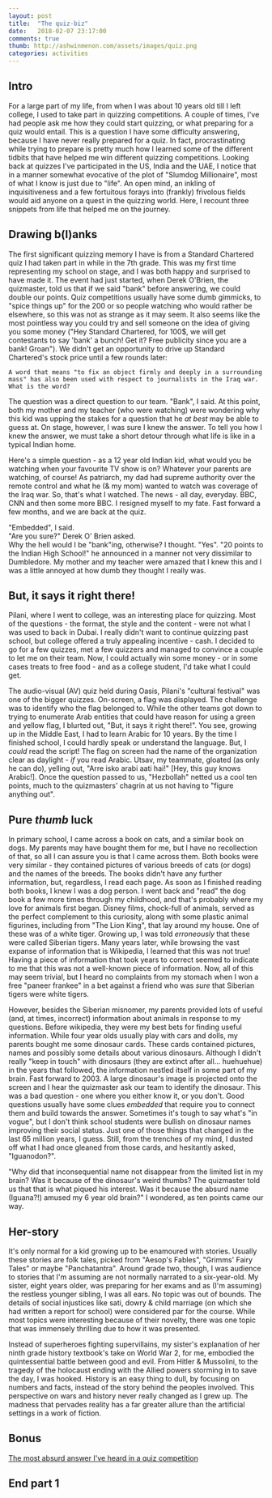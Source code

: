 ```yaml
---
layout: post
title:  "The quiz-biz"
date:   2018-02-07 23:17:00
comments: true
thumb: http://ashwinmenon.com/assets/images/quiz.png
categories: activities
---
```


## Intro
For a large part of my life, from when I was about 10 years old till I left college, I used to take part in quizzing competitions. A couple of times, I've had people ask me how they could start quizzing, or what preparing for a quiz would entail. This is a question I have some difficulty answering, because I have never really prepared for a quiz. In fact, procrastinating while trying to prepare is pretty much how I learned some of the different tidbits that have helped me win different quizzing competitions. Looking back at quizzes I've participated in the US, India and the UAE, I notice that in a manner somewhat evocative of the plot of "Slumdog Millionaire",  most of what I know is just due to "life". An open mind, an inkling of inquisitiveness and a few fortuitous forays into (frankly) frivolous fields would aid anyone on a quest in the quizzing world. Here, I recount three snippets from life that helped me on the journey.

## Drawing b(l)anks
The first significant quizzing memory I have is from a Standard Chartered quiz I had taken part in while in the 7th grade. This was my first time representing my school on stage, and I was both happy and surprised to have made it. The event had just started, when Derek O'Brien, the quizmaster, told us that if we said "bank" before answering, we could double our points. Quiz competitions usually have some dumb gimmicks, to "spice things up" for the 200 or so people watching who would rather be elsewhere, so this was not as strange as it may seem. It also seems like the most pointless way you could try and sell someone on the idea of giving you some money ("Hey Standard Chartered, for 100$, we will get contestants to say 'bank' a bunch! Get it? Free publicity since you are a bank! Groan"). We didn't get an opportunity to drive up Standard Chartered's stock price until a few rounds later:

    A word that means "to fix an object firmly and deeply in a surrounding mass" has also been used with respect to journalists in the Iraq war. What is the word?

The question was a direct question to our team. "Bank", I said. At this point, both my mother and my teacher (who were watching) were wondering why this kid was upping the stakes for a question that he *at best* may be able to guess at. On stage, however, I was sure I knew the answer. To tell you how I knew the answer, we must take a short detour through what life is like in a typical Indian home.

Here's a simple question - as a 12 year old Indian kid, what would you be watching when your favourite TV show is on? Whatever your parents are watching, of course! As patriarch, my dad had supreme authority over the remote control and what he (& my mom) wanted to watch was coverage of the Iraq war. So, that's what I watched. The news - all day, everyday. BBC, CNN and then some more BBC. I resigned myself to my fate. Fast forward a few months, and we are back at the quiz.

"Embedded", I said.  
"Are you sure?" Derek O' Brien asked.  
Why the hell would I be "bank"ing, otherwise? I thought. "Yes".
"20 points to the Indian High School!" he announced in a manner not very dissimilar to Dumbledore. My mother and my teacher were amazed that I knew this and I was a little annoyed at how dumb they thought I really was.

## But, it says it right there!
Pilani, where I went to college, was an interesting place for quizzing. Most of the questions - the format, the style and the content - were not what I was used to back in Dubai. I really didn't want to continue quizzing past school, but college offered a truly appealing incentive - cash. I decided to go for a few quizzes, met a few quizzers and managed to convince a couple to let me on their team. Now, I could actually win some money - or in some cases treats to free food - and as a college student, I'd take what I could get.

The audio-visual (AV) quiz held during Oasis, Pilani's "cultural festival" was one of the bigger quizzes. On-screen, a flag was displayed. The challenge was to identify who the flag belonged to. While the other teams got down to trying to enumerate Arab entities that could have reason for using a green and yellow flag, I blurted out, "But, it says it right there!". You see, growing up in the Middle East, I had to learn Arabic for 10 years. By the time I finished school, I could hardly speak or understand the language. But, I *could* read the script! The flag on screen had the name of the organization clear as daylight - *if* you read Arabic. Utsav, my teammate, gloated (as only he can do), yelling out, "Arre isko arabi aati hai!" [Hey, this guy knows Arabic!]. Once the question passed to us, "Hezbollah" netted us a cool ten points, much to the quizmasters' chagrin at us not having to "figure anything out".

## Pure *thumb* luck
In primary school, I came across a book on cats, and a similar book on dogs. My parents may have bought them for me, but I have no recollection of that, so all I can assure you is that I came across them. Both books were very similar - they contained pictures of various breeds of cats (or dogs) and the names of the breeds. The books didn't have any further information, but, regardless, I read each page. As soon as I finished reading both books, I knew I was a dog person. I went back and "read" the dog book a few more times through my childhood, and that's probably where my love for animals first began. Disney films, chock-full of animals, served as the perfect complement to this curiosity, along with some plastic animal figurines, including from "The Lion King", that lay around my house. One of these was of a white tiger. Growing up, I was told *erroneously* that these were called Siberian tigers. Many years later, while browsing the vast expanse of information that is Wikipedia, I learned that this was not true! Having a piece of information that took years to correct seemed to indicate to me that this was not a well-known piece of information. Now, all of this may seem trivial, but I heard no complaints from my stomach when I won a free "paneer frankee" in a bet against a friend who was *sure* that Siberian tigers were white tigers. 

However, besides the Siberian misnomer, my parents provided lots of useful (and, at times, incorrect) information about animals in response to my questions. Before wikipedia, they were my best bets for finding useful information. While four year olds usually play with cars and dolls, my parents bought me some dinosaur cards. These cards contained pictures, names and possibly some details about various dinosaurs. Although I didn't really "keep in touch" with dinosaurs (they are extinct after all... huehuehue) in the years that followed, the information nestled itself in some part of my brain. Fast forward to 2003. A large dinosaur's image is projected onto the screen and I hear the quizmaster ask our team to identify the dinosaur. This was a bad question - one where you either know it, or you don't. Good questions usually have some clues *embedded* that require you to connect them and build towards the answer. Sometimes it's tough to say what's "in vogue", but I don't think school students were bullish on dinosaur names improving their social status. Just one of those things that changed in the last 65 million years, I guess. Still, from the trenches of my mind, I dusted off what I had once gleaned from those cards, and hesitantly asked, "Iguanodon?".

"Why did that inconsequential name not disappear from the limited list in my brain? Was it because of the dinosaur's weird thumbs? The quizmaster told us that that is what piqued his interest. Was it because the absurd name (Iguana?!) amused my 6 year old brain?" I wondered, as ten points came our way.

## Her-story
It's only normal for a kid growing up to be enamoured with stories. Usually these stories are folk tales, picked from "Aesop's Fables", "Grimms' Fairy Tales" or maybe "Panchatantra". Around grade two, though, I was audience to stories that I'm assuming are not normally narrated to a six-year-old. My sister, eight years older, was preparing for her exams and as (I'm assuming) the restless younger sibling, I was all ears. No topic was out of bounds. The details of social injustices like sati, dowry & child marriage (on which she had written a report for school) were considered par for the course. While most topics were interesting because of their novelty, there was one topic that was immensely thrilling due to how it was presented.

Instead of superheroes fighting supervillains, my sister's explanation of her ninth grade history textbook's take on World War 2, for me, embodied the quintessential battle between good and evil. From Hitler & Mussolini, to the tragedy of the holocaust ending with the Allied powers storming in to save the day, I was hooked. History is an easy thing to dull, by focusing on numbers and facts, instead of the story behind the peoples involved. This perspective on wars and history never really changed as I grew up. The madness that pervades reality has a far greater allure than the artificial settings in a work of fiction. 

## Bonus
[The most absurd answer I've heard in a quiz competition](https://www.quora.com/Quizzing-What-was-the-most-absurd-thing-you-ever-said-on-the-mic-in-a-quiz/answer/Ashwin-Menon?share=bb221c89&srid=htMA)

## End part 1
<!--Every summer, my family made trips to India. One of the many things I used to look forward to on these trips were the certain sorties to bookstores. There, I could buy (be gifted) a couple of books to add to my collection. On one such outing, my aunt asked me if I wanted clothes or books as a gift. I wanted books, I said. There was no doubt in my mind. I cared little for clothes then, and now, 15 years later, I can't say much has changed in that department (I'm sure my friends will back me up on this). Clothes somehow appeal to adults, who for some unfathomable-to-me reason love gifting clothes, and I've made quite a few people upset (apologies) at my total failure to feign happiness opening a gift that turns out to be some sort of garment. My aunt tried to dissuade me from choosing books that one time, but when I insisted, she said I could have both. On one trip, I got a couple of factbooks - one about plants and the other about animals. Just like with the cat/dog books, I soon affirmed that I was very much an animal person and not so much a plant person. The little factbook told me how the cheetah was the fastest animal. The fastest. Always felt like it was worth remembering anything at the #1 spot. The fastest bird? Flipped a few pages to find that it was the Peregrine Falcon. Later, I would discover that this was true only in dives, which tarnished that bird's reputation for me a tad bit).-->
